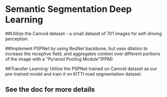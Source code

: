 # Semantic Segmentation Deep Learning

##Utilize the Camvid dataset - a small dataset of 701 images for self-driving perception.

##Implement PSPNet by using ResNet backbone, but uses dilation to increase the receptive field, and aggregates context over different portions of the image with a "Pyramid Pooling Module"(PPM)

##Transfer Learning: Utilize the PSPNet trained on Camvid dataset as our pre-trained model and train it on KITTI road segmentation dataset.

## See the doc for more details
